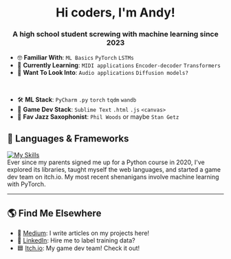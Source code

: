 <h1 align="center">Hi coders, I'm Andy!</h1>
<h3 align="center">A high school student screwing with machine learning since 2023</h3>

- :nerd_face: **Familiar With**: `ML Basics` `PyTorch` `LSTMs`
- :brain: **Currently Learning**: `MIDI applications` `Encoder-decoder` `Transformers`
- :dart: **Want To Look Into**: `Audio applications` `Diffusion models?`
<br>

- :hammer_and_wrench: **ML Stack**: `PyCharm` `.py` `torch` `tqdm` `wandb`
- :space_invader: **Game Dev Stack**: `Sublime Text` `.html` `.js` `<canvas>`
- :saxophone: **Fav Jazz Saxophonist**: `Phil Woods` or maybe `Stan Getz`

<!--
## :bar_chart: Contribution Stats
![](http://github-profile-summary-cards.vercel.app/api/cards/profile-details?username=AndyyyYuuu&theme=aura_dark)
-->

## :snake: Languages & Frameworks
[![My Skills](https://skillicons.dev/icons?i=py,pytorch,html,js,css,java,processing,swift)](https://skillicons.dev)  
Ever since my parents signed me up for a Python course in 2020, I've explored its libraries, taught myself the web languages, and started a game dev team on itch.io. My most recent shenanigans involve machine learning with PyTorch. 

---

## :earth_americas: Find Me Elsewhere
- :pencil: [Medium](https://medium.com/@andyyy.yuuu): I write articles on my projects here!
- :link: [LinkedIn](https://www.linkedin.com/in/andyyy-yuuu/): Hire me to label training data? 
- :blue_square: [Itch.io](https://blue-square.itch.io): My game dev team! Check it out!

  
<!--
## :canoe: My Journey
**2018** - Got a bit of exposure to **C++** during my time in Beijing.  
**2020** - Parents signed me up for an online **Python** course.  
**2021** - Built console-based games in **Python**. Explored Python graphics libraries.  
**2022** - Made apps with **SwiftUI**. Taught myself **HTML** and **JavaScript**. Co-founded [BlueSquareDuo](blue-square.itch.io) building games on itch.io.  
**2023** - Developed more games with **JavaScript**. Transitioned to **PyTorch** machine learning.  
**2024** - Still working on machine learning; we'll see what's next.  -->
<!--
## :classical_building: Projects
**Neural Network From Scratch** ([link](https://github.com/AndyyyYuuu/nn-from-scratch))  
&emsp;&emsp;An autograd engine from scratch, no PyTorch, no Numpy, just vanilla Python.

**BlueSquareDuo** ([link](blue-square.itch.io))  
&emsp;&emsp;A game dev team in collaboration with [@realBarry123](https://github.com/realBarry123).  
&emsp;&emsp;We have 5 games, with one more, [Space Frog Invasion](https://github.com/AndyyyYuuu/space-frog-invasion), coming soon! 
-->



